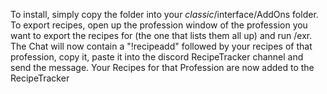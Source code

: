 To install, simply copy the folder into your _classic_/interface/AddOns folder.
To export recipes, open up the profession window of the profession you want to export the recipes for (the one that lists them all up)
and run /exr.
The Chat will now contain a "!recipeadd" followed by your recipes of that profession, copy it, paste it into the discord 
RecipeTracker channel and send the message. Your Recipes for that Profession are now added to the RecipeTracker
